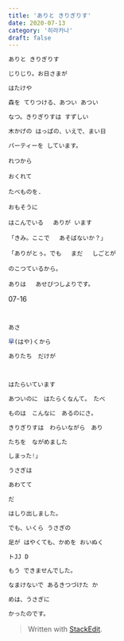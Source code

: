 ```yaml
---
title: 'ありと きりぎりす'
date: 2020-07-13
category: '히라카나'
draft: false
---
```

```js
ありと きりぎりす

じりじり。お日さまが

はたけや

森を てりつける、あつい あつい

なつ。きりぎりすは すずしい

木かげの はっぱの、いえで、まい日

パーティーを しています。
```
```
れつから

おくれて

たべものを.

おもそうに

はこんでいる　 ありが います

「きみ。ここで 　あそばないか？」

「ありがとぅ。でも　 まだ 　しごとが

のこつているから。

ありは 　あせびつしよりです。
```
  
07-16
  ```js


あさ

早(はや)くから

ありたち　だけが

  

はたらいています

あついのに　はたらくなんて。　たべ

ものは　こんなに　あるのにさ。

きりぎりすは　わらいながら　あり

たちを　ながめました
```
```js
しまった!」

うさぎは

あわてて

だ

はしり出しました。

でも、いくら うさぎの

足が はやくても、かめを おいぬく

トJJ D

もう できませんでした。

なまけないで あるきつづけた か

めは、うさぎに

かったのです。
```
> Written with [StackEdit](https://stackedit.io/).

<!--stackedit_data:
eyJoaXN0b3J5IjpbMTExNDgwNTA0MSw1MDA4MDQxMTIsODI3Mj
MzNzg2LDQ4NTcwOTU0MCwtMTI5OTc1MjAxOF19
-->